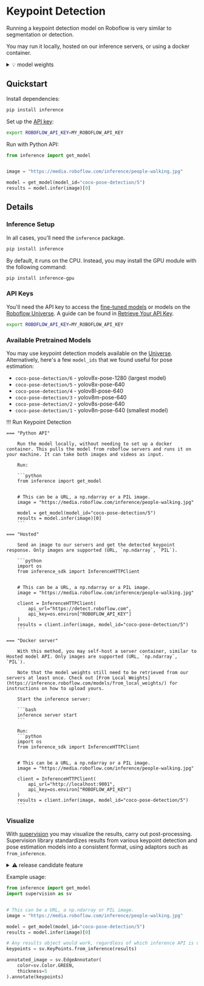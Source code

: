 # Keypoint Detection

Running a keypoint detection model on Roboflow is very similar to segmentation or detection.

You may run it locally, hosted on our inference servers, or using a docker container.

<details>
<summary>💡 model weights</summary>

In all cases, model weights need to be downloaded from Roboflow's servers first.

If you have the weights locally, you may upload the weights to our servers using the [From Local Weights](https://inference.roboflow.com/models/from_local_weights/) guide.

For offline usage, run inference with the Python API once. The weights will be downloaded and cached in the format our inference runtime can parse.

</details>

## Quickstart

Install dependencies:

```bash
pip install inference
```

Set up the [API key](https://inference.roboflow.com/quickstart/configure_api_key/):

```bash
export ROBOFLOW_API_KEY=MY_ROBOFLOW_API_KEY
```

Run with Python API:

```python
from inference import get_model


image = "https://media.roboflow.com/inference/people-walking.jpg"

model = get_model(model_id="coco-pose-detection/5")
results = model.infer(image)[0]
```

## Details

### Inference Setup

In all cases, you'll need the `inference` package.

```bash
pip install inference
```

By default, it runs on the CPU. Instead, you may install the GPU module with the following command:

```bash
pip install inference-gpu
```

### API Keys

You'll need the API key to access the [fine-tuned models](https://app.roboflow.com/) or models on the [Roboflow Universe](https://universe.roboflow.com/). A guide can be found in [Retrieve Your API Key](https://inference.roboflow.com/quickstart/configure_api_key/).

```bash
export ROBOFLOW_API_KEY=MY_ROBOFLOW_API_KEY
```

### Available Pretrained Models

You may use keypoint detection models available on the [Universe](https://universe.roboflow.com/search?q=keypoint+detection+model&t=metadata). Alternatively, here's a few `model_ids` that we found useful for pose estimation:

* `coco-pose-detection/6` - yolov8x-pose-1280 (largest model)
* `coco-pose-detection/5` - yolov8x-pose-640
* `coco-pose-detection/4` - yolov8l-pose-640
* `coco-pose-detection/3` - yolov8m-pose-640
* `coco-pose-detection/2` - yolov8s-pose-640
* `coco-pose-detection/1` - yolov8n-pose-640  (smallest model)

!!! Run Keypoint Detection

    === "Python API"

        Run the model locally, without needing to set up a docker container. This pulls the model from roboflow servers and runs it on your machine. It can take both images and videos as input.

        Run:

        ```python
        from inference import get_model


        # This can be a URL, a np.ndarray or a PIL image.
        image = "https://media.roboflow.com/inference/people-walking.jpg"

        model = get_model(model_id="coco-pose-detection/5")
        results = model.infer(image)[0]
        ```

    === "Hosted"

        Send an image to our servers and get the detected keypoint response. Only images are supported (URL, `np.ndarray`, `PIL`).

        ```python
        import os
        from inference_sdk import InferenceHTTPClient


        # This can be a URL, a np.ndarray or a PIL image.
        image = "https://media.roboflow.com/inference/people-walking.jpg"

        client = InferenceHTTPClient(
            api_url="https://detect.roboflow.com",
            api_key=os.environ["ROBOFLOW_API_KEY"]
        )
        results = client.infer(image, model_id="coco-pose-detection/5")
        ```

    === "Docker server"

        With this method, you may self-host a server container, similar to Hosted model API. Only images are supported (URL, `np.ndarray`, `PIL`).

        Note that the model weights still need to be retrieved from our servers at least once. Check out [From Local Weights](https://inference.roboflow.com/models/from_local_weights/) for instructions on how to upload yours.

        Start the inference server:

        ```bash
        inference server start
        ```

        Run:
        ```python
        import os
        from inference_sdk import InferenceHTTPClient


        # This can be a URL, a np.ndarray or a PIL image.
        image = "https://media.roboflow.com/inference/people-walking.jpg"

        client = InferenceHTTPClient(
            api_url="http://localhost:9001",
            api_key=os.environ["ROBOFLOW_API_KEY"]
        )
        results = client.infer(image, model_id="coco-pose-detection/5")
        ```

### Visualize

With [supervision](https://supervision.roboflow.com/latest/) you may visualize the results, carry out post-processing. Supervision library standardizes results from various keypoint detection and pose estimation models into a consistent format, using adaptors such as `from_inference`.

<details>
<summary>⚠️ release candidate feature</summary>

`from_inference` will be supported in `supervision>=0.21.0`. If you'd like to try it now, install the following:

```bash
pip install supervision==0.21.0rc3
```

</details>

Example usage:

```python
from inference import get_model
import supervision as sv


# This can be a URL, a np.ndarray or PIL image.
image = "https://media.roboflow.com/inference/people-walking.jpg"

model = get_model(model_id="coco-pose-detection/5")
results = model.infer(image)[0]

# Any results object would work, regardless of which inference API is used
keypoints = sv.KeyPoints.from_inference(results)

annotated_image = sv.EdgeAnnotator(
    color=sv.Color.GREEN,
    thickness=5
).annotate(keypoints)
```
